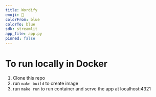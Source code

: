 ```yaml
---
title: Wordify
emoji: 🤗
colorFrom: blue
colorTo: blue
sdk: streamlit
app_file: app.py
pinned: false
---
```



# To run locally in Docker
1. Clone this repo
1. run `make build` to create image
1. run `make run` to run container and serve the app at localhost:4321